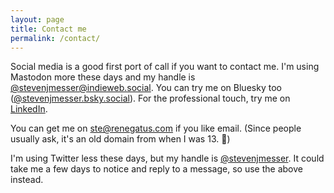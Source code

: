 ```yaml
---
layout: page
title: Contact me
permalink: /contact/
---
```


Social media is a good first port of call if you want to contact me. I'm using Mastodon more these days and my handle is [@stevenjmesser@indieweb.social](https://indieweb.social/@stevenjmesser). You can try me on Bluesky too ([@stevenjmesser.bsky.social](https://bsky.app/profile/stevenjmesser.bsky.social)). For the professional touch, try me on [LinkedIn](https://www.linkedin.com/in/stevenjmesser/).

You can get me on ste@renegatus.com if you like email. (Since people usually ask, it's an old domain from when I was 13. :facepalm:)

I'm using Twitter less these days, but my handle is [@stevenjmesser](https://twitter.com/stevenjmesser). It could take me a few days to notice and reply to a message, so use the above instead.
